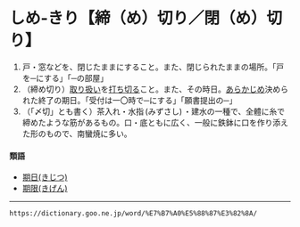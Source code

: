 # しめ‐きり【締（め）切り／閉（め）切り】
1.   戸・窓などを、閉じたままにすること。また、閉じられたままの場所。「戸を─にする」「─の部屋」
2.   （締め切り）[取り扱い](とりあつかい（取り扱い）)を[打ち切る](うちきる（打ち切る）)こと。また、その時日。[あらかじめ](あらかじめ（予め）)決められた終了の期日。「受付は一〇時で─にする」「願書提出の─」
3.    （「〆切」とも書く）茶入れ・水指 (みずさし) ・建水の一種で、全體に糸で締めたような筋があるもの。口・底ともに広く、一般に鉄鉢に口を作り添えた形のもので、南蠻焼に多い。
    

#### 類語

-   [期日(きじつ)](https://dictionary.goo.ne.jp/word/%E6%9C%9F%E6%97%A5_%28%E3%81%8D%E3%81%98%E3%81%A4%29/#jn-51717)
-   [期限(きげん)](https://dictionary.goo.ne.jp/word/%E6%9C%9F%E9%99%90/#jn-51332)

---
`https://dictionary.goo.ne.jp/word/%E7%B7%A0%E5%88%87%E3%82%8A/`